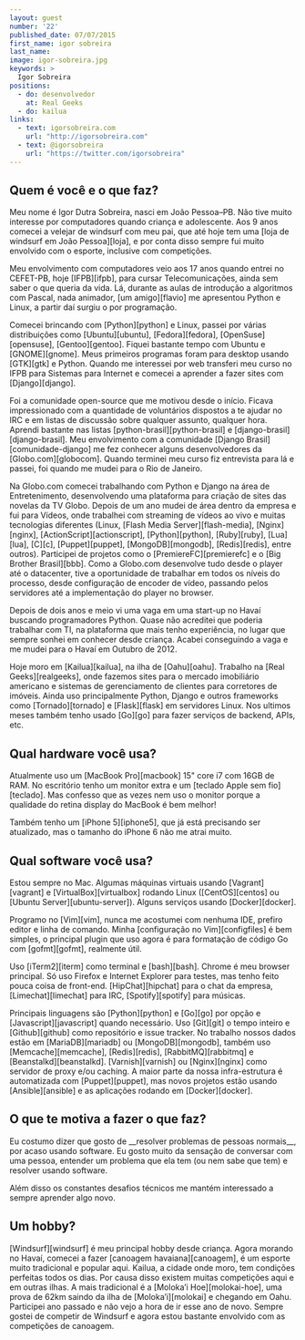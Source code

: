 ```yaml
---
layout: guest
number: '22'
published_date: 07/07/2015
first_name: igor sobreira
last_name:
image: igor-sobreira.jpg
keywords: >
  Igor Sobreira
positions:
  - do: desenvolvedor
    at: Real Geeks
  - do: kailua
links:
  - text: igorsobreira.com
    url: "http://igorsobreira.com"
  - text: @igorsobreira
    url: "https://twitter.com/igorsobreira"
---
```

<section class="question">
  <div class="wrapper">
    <div class="question-title-area">
      <h2 class="question-title">Quem é você e o que faz?</h2>
    </div>
    <div class="question-content-area">
      <div class="question-content text">
        <p>
        Meu nome é Igor Dutra Sobreira, nasci em João Pessoa–PB. Não tive muito
        interesse por computadores quando criança e adolescente. Aos 9 anos
        comecei a velejar de windsurf com meu pai, que até hoje tem uma
        [loja de windsurf em João Pessoa][loja], e por conta disso sempre fui
        muito envolvido com o esporte, inclusive com competições.
        </p>
        <p>
        Meu envolvimento com computadores veio aos 17 anos quando entrei no
        CEFET-PB, hoje [IFPB][ifpb], para cursar Telecomunicações, ainda sem
        saber o que queria da vida. Lá, durante as aulas de introdução a
        algoritmos com Pascal, nada animador, [um amigo][flavio] me apresentou
        Python e Linux, a partir daí surgiu o por programação.
        </p>
        <p>
        Comecei brincando com [Python][python] e Linux, passei por várias
        distribuições como [Ubuntu][ubuntu], [Fedora][fedora],
        [OpenSuse][opensuse], [Gentoo][gentoo]. Fiquei bastante tempo com Ubuntu
        e [GNOME][gnome]. Meus primeiros programas foram para desktop usando
        [GTK][gtk] e Python. Quando me interessei por web transferi meu curso no
        IFPB para Sistemas para Internet e comecei a aprender a fazer sites com
        [Django][django].
        </p>
        <p>
        Foi a comunidade open-source que me motivou desde o início. Ficava
        impressionado com a quantidade de voluntários dispostos a te ajudar no
        IRC e em listas de discussão sobre qualquer assunto, qualquer hora.
        Aprendi bastante nas listas [python-brasil][python-brasil] e
        [django-brasil][django-brasil]. Meu envolvimento com a comunidade
        [Django Brasil][comunidade-django] me fez conhecer alguns
        desenvolvedores da [Globo.com][globocom]. Quando terminei meu curso fiz
        entrevista para lá e passei, foi quando me mudei para o Rio de Janeiro.
        </p>
        <p>
        Na Globo.com comecei trabalhando com Python e Django na área de
        Entretenimento, desenvolvendo uma plataforma para criação de sites das
        novelas da TV Globo. Depois de um ano mudei de área dentro da empresa e
        fui para Vídeos, onde trabalhei com streaming de vídeos ao vivo e muitas
        tecnologias diferentes (Linux, [Flash Media Server][flash-media],
        [Nginx][nginx], [ActionScript][actionscript], [Python][python],
        [Ruby][ruby], [Lua][lua], [C][c], [Puppet][puppet], [MongoDB][mongodb],
        [Redis][redis], entre outros). Participei de projetos como o
        [PremiereFC][premierefc] e o [Big Brother Brasil][bbb]. Como a Globo.com
        desenvolve tudo desde o player até o datacenter, tive a oportunidade de
        trabalhar em todos os níveis do processo, desde configuração de encoder
        de vídeo, passando pelos servidores até a implementação do player no
        browser.
        </p>
        <p>
        Depois de dois anos e meio vi uma vaga em uma start-up no Havaí buscando
        programadores Python. Quase não acreditei que poderia trabalhar com TI,
        na plataforma que mais tenho experiência, no lugar que sempre sonhei em
        conhecer desde criança. Acabei conseguindo a vaga e me mudei para o
        Havaí em Outubro de 2012.
        </p>
        <p>
        Hoje moro em [Kailua][kailua], na ilha de [Oahu][oahu]. Trabalho na
        [Real Geeks][realgeeks], onde fazemos sites para o mercado imobiliário
        americano e sistemas de gerenciamento de clientes para corretores de
        imóveis. Ainda uso principalmente Python, Django e outros frameworks
        como [Tornado][tornado] e [Flask][flask] em servidores Linux. Nos
        ultimos meses também tenho usado [Go][go] para fazer serviços de
        backend, APIs, etc.
        </p>
      </div>
    </div>
  </div>
</section>

[loja]: http://v2windcenter.com.br/
[ifpb]: http://www.ifpb.edu.br/
[flavio]: http://blog.flavioribeiro.com/
[python]: https://www.python.org/
[ubuntu]: http://www.ubuntu.com/
[fedora]: https://getfedora.org/
[opensuse]: https://www.opensuse.org/en/
[gentoo]: https://www.gentoo.org/
[gnome]: https://www.gnome.org/
[gtk]: http://www.gtk.org/
[django]: https://www.djangoproject.com/
[python-brasil]: https://groups.google.com/forum/#!forum/python-brasil
[django-brasil]: https://groups.google.com/forum/#!forum/django-brasil
[comunidade-django]: http://www.djangobrasil.org/
[globocom]: http://globo.com
[flash-media]: http://www.adobe.com/products/adobe-media-server-family.html
[nginx]: http://nginx.org/en/
[actionscript]: http://www.adobe.com/devnet/actionscript.html
[ruby]: https://www.ruby-lang.org/en/
[lua]: http://www.lua.org/
[c]: https://en.wikipedia.org/wiki/C_%28programming_language%29
[puppet]: https://puppetlabs.com/
[mongodb]: https://www.mongodb.org/
[redis]: http://redis.io/
[premierefc]: http://premierefc.globo.com/
[bbb]: http://gshow.globo.com/bbb/
[kailua]: https://en.wikipedia.org/wiki/Kailua,_Honolulu_County,_Hawaii
[oahu]: https://en.wikipedia.org/wiki/Oahu
[realgeeks]: http://www.realgeeks.com/
[tornado]: http://www.tornadoweb.org/en/stable/
[flask]: http://flask.pocoo.org/
[go]: http://golang.org/

<section class="question">
  <div class="wrapper">
    <div class="question-title-area">
      <h2 class="question-title">Qual hardware você usa?</h2>
    </div>
    <div class="question-content-area">
      <div class="question-content text">
        <p>
        Atualmente uso um [MacBook Pro][macbook] 15" core i7 com 16GB de RAM. No
        escritório tenho um monitor extra e um [teclado Apple sem fio][teclado].
        Mas confesso que as vezes nem uso o monitor porque a qualidade do retina
        display do MacBook é bem melhor!
        </p>
        <p>
        Também tenho um [iPhone 5][iphone5], que já está precisando ser
        atualizado, mas o tamanho do iPhone 6 não me atrai muito.
        </p>
      </div>
    </div>
  </div>
</section>

[macbook]: #
[teclado]: #

<section class="question">
  <div class="wrapper">
    <div class="question-title-area">
      <h2 class="question-title">Qual software você usa?</h2>
    </div>
    <div class="question-content-area">
      <div class="question-content text">
        <p>
        Estou sempre no Mac. Algumas máquinas virtuais usando [Vagrant][vagrant]
        e [VirtualBox][virtualbox] rodando Linux ([CentOS][centos] ou
        [Ubuntu Server][ubuntu-server]). Alguns serviços usando
        [Docker][docker].
        </p>
        <p>
        Programo no [Vim][vim], nunca me acostumei com nenhuma IDE, prefiro
        editor e linha de comando. Minha [configuração no Vim][configfiles] é
        bem simples, o principal plugin que uso agora é para formatação de
        código Go com [gofmt][gofmt], realmente útil.
        </p>
        <p>
        Uso [iTerm2][iterm] como terminal e [bash][bash]. Chrome é meu browser
        principal. Só uso Firefox e Internet Explorer para testes, mas tenho
        feito pouca coisa de front-end. [HipChat][hipchat] para o chat da
        empresa, [Limechat][limechat] para IRC, [Spotify][spotify] para músicas.
        </p>
        <p>
        Principais linguagens são [Python][python] e [Go][go] por opção e
        [Javascript][javascript] quando necessário. Uso [Git][git] o tempo
        inteiro e [Github][github] como repositório e issue tracker. No trabalho
        nossos dados estão em [MariaDB][mariadb] ou [MongoDB][mongodb], também
        uso [Memcache][memcache], [Redis][redis], [RabbitMQ][rabbitmq] e
        [Beanstalkd][beanstalkd]. [Varnish][varnish] ou [Nginx][nginx] como
        servidor de proxy e/ou caching. A maior parte da nossa infra-estrutura é
        automatizada com [Puppet][puppet], mas novos projetos estão usando
        [Ansible][ansible] e as aplicações rodando em [Docker][docker].
        </p>
      </div>
    </div>
  </div>
</section>

[vagrant]: https://www.vagrantup.com/
[virtualbox]: https://www.virtualbox.org/
[centos]: https://www.centos.org/
[ubuntu-server]: http://www.ubuntu.com/server
[docker]: https://www.docker.com/
[vim]: http://www.vim.org/
[configfiles]: https://github.com/igorsobreira/configfiles/blob/master/.vimrc
[gofmt]: https://golang.org/cmd/gofmt/
[iterm]: http://iterm2.com/
[bash]: https://pt.wikipedia.org/wiki/Bash
[hipchat]: https://www.hipchat.com/
[limechat]: http://limechat.net/mac/
[spotify]: https://www.spotify.com/br/
[javascript]: https://en.wikipedia.org/wiki/JavaScript
[git]: http://git-scm.com/
[github]: https://github.com/
[mariadb]: https://mariadb.org/
[memcache]: http://memcached.org/
[rabbitmq]: https://www.rabbitmq.com/
[beanstalkd]: http://kr.github.io/beanstalkd/
[varnish]: https://www.varnish-cache.org/
[ansible]: http://www.ansible.com/home

<section class="question">
  <div class="wrapper">
    <div class="question-title-area">
      <h2 class="question-title">O que te motiva a fazer o que faz?</h2>
    </div>
    <div class="question-content-area">
      <div class="question-content text">
        <p>
        Eu costumo dizer que gosto de __resolver problemas de pessoas normais__,
        por acaso usando software. Eu gosto muito da sensação de conversar com
        uma pessoa, entender um problema que ela tem (ou nem sabe que tem) e
        resolver usando software.
        </p>
        <p>
        Além disso os constantes desafios técnicos me mantém interessado a
        sempre aprender algo novo.
        </p>
      </div>
    </div>
  </div>
</section>

<section class="question">
  <div class="wrapper">
    <div class="question-title-area">
      <h2 class="question-title">Um hobby?</h2>
    </div>
    <div class="question-content-area">
      <div class="question-content text">
        <p>
        [Windsurf][windsurf] é meu principal hobby desde criança. Agora morando
        no Havaí, comecei a fazer [canoagem havaiana][canoagem], é um esporte
        muito tradicional e popular aqui. Kailua, a cidade onde moro, tem
        condições perfeitas todos os dias. Por causa disso existem muitas
        competições aqui e em outras ilhas. A mais tradicional é a
        [Moloka’i Hoe][molokai-hoe], uma prova de 62km saindo da ilha de
        [Moloka’i][molokai] e chegando em Oahu. Participei ano passado e não
        vejo a hora de ir esse ano de novo. Sempre gostei de competir de
        Windsurf e agora estou bastante envolvido com as competições de
        canoagem.
        </p>
      </div>
    </div>
  </div>
</section>

[windsurf]: https://en.wikipedia.org/wiki/Windsurfing
[canoagem]: https://pt.wikipedia.org/wiki/Canoa_Havaiana
[molokai-hoe]: http://www.molokaihoe.com/index.html
[molokai]: https://en.wikipedia.org/wiki/Molokai
